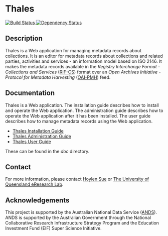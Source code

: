 Thales
======

[![Build Status](https://secure.travis-ci.org/uq-eresearch/thales.png)
](http://travis-ci.org/uq-eresearch/thales)
[![Dependency Status](https://gemnasium.com/uq-eresearch/thales.png)
](https://gemnasium.com/uq-eresearch/thales)

Description
-----------

Thales is a Web application for managing metadata records about
collections. It is an editor for metadata records about collections
and related parties, activities and services - an information model
based on ISO 2146. It makes the metadata records available in the
_Registry Interchange Format - Collections and Services_ ([RIF-CS][])
format over an _Open Archives Initiative - Protocol for Metadata
Harvesting_ ([OAI-PMH][]) feed.

[RIF-CS]: http://www.ands.org.au/resource/rif-cs.html "RIF-CS"
[OAI-PMH]: http://www.openarchives.org/OAI/openarchivesprotocol.html "OAI-PMH"

Documentation
-------------

Thales is a Web application. The installation guide describes how to
install and operate the Web application. The administration guide
describes how to operate the Web application after it has been
installed. The user guide describes how to manage metadata records
using the Web application.

- [Thales Installation Guide](/uq-eresearch/thales/blob/master/doc/thales-install-guide.md)
- [Thales Administration Guide](/uq-eresearch/thales/blob/master/doc/thales-admin-guide.md)
- [Thales User Guide](/uq-eresearch/thales/blob/master/doc/thales-user-guide.md)

These can be found in the _doc_ directory.

Contact
-------

For more information, please contact [Hoylen Sue](mailto:h.sue@uq.edu.au)
or [The University of Queensland eResearch Lab](http://itee.uq.edu.au/~eresearch/).

Acknowledgements
----------------

This project is supported by the Australian National Data Service
([ANDS](http://www.ands.org.au/)). ANDS is supported by the Australian
Government through the National Collaborative Research Infrastructure
Strategy Program and the Education Investment Fund (EIF) Super Science
Initiative.
